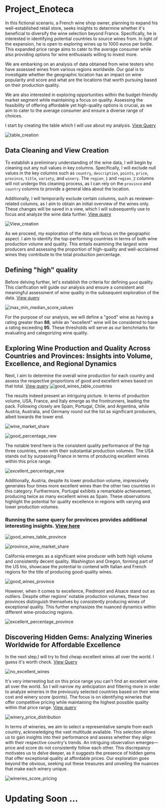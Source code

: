   # Project_Enoteca

In this fictional scenario, a French wine shop owner, planning to expand his well-established retail store, seeks insights to determine whether it's beneficial to diversify the wine selection beyond France. Specifically, he is interested in identifying potential countries to source wines from. In light of the expansion, he is open to exploring wines up to 1000 euros per bottle. This expanded price range aims to cater to the average consumer while also providing options for wine enthusiasts willing to invest more. 

We are embarking on an analysis of data obtained from wine testers who have assessed wines from various regions worldwide. Our goal is to investigate whether the geographic location has an impact on wine popularity and score and what are the locations that worth pursuing based on their production quality.

We are also interested in exploring opportunities within the budget-friendly market segment while maintaining a focus on quality. Assessing the feasibility of offering affordable yet high-quality options is crucial, as we aim to cater to the average consumer and ensure a diverse range of choices.


I start by creating the table which I will use about my analysis. [View Query](Queries/Query_1_Create_table.txt)


![table_creation](https://github.com/st9ho3/Project_Enoteca/assets/148724871/5635fb47-fff7-455e-8617-847acb06718f)

## Data Cleaning and View Creation

To establish a preliminary understanding of the wine data, I will begin by cleaning out any null values in key columns. Specifically, I will exclude null values in the key columns such as `country`, `description`, `points`, `price`, `province`, `title`, `variety`, and `winery`. The `region_1` and `region_2` columns will not undergo this cleaning process, as I can rely on the `province` and `country` columns to provide a general idea about the location.

Additionally, I will temporarily exclude certain columns, such as reviewer-related columns, as I aim to obtain an initial overview of the wines only. These changes will be saved in a view, which I will subsequently use to focus and analyze the wine data further. [View query](Queries/Query_2_View_creation.txt)

![View_creation](https://github.com/st9ho3/Project_Enoteca/assets/148724871/df55a5c9-eefe-4c60-8b7a-3ff48045112f)

As we proceed, my exploration of the data will focus on the geographic aspect. I aim to identify the top-performing countries in terms of both wine production volume and quality. This entails examining the largest wine producers and assessing the proportion of high-quality and well-acclaimed wines they contribute to the total production percentage.

## Defining "high" quality
Before delving further, let's establish the criteria for defining `good` quality. This clarification will guide our analysis and ensure a consistent and meaningful assessment of wine quality in the subsequent exploration of the data. [View query](Queries/Query_3.txt)

![max_min_median_score_values](https://github.com/st9ho3/Project_Enoteca/assets/148724871/05f8e339-2238-47ee-813b-664e76bb2285)

For the purpose of our analysis, we will define a "good" wine as having a rating greater than **88**, while an "excellent" wine will be considered to have a rating exceeding **95**. These thresholds will serve as our benchmarks for evaluating and categorizing wine quality.

## Exploring Wine Production and Quality Across Countries and Provinces: Insights into Volume, Excellence, and Regional Dynamics

Next, I aim to determine the overall wine production for each country and assess the respective proportions of good and excellent wines based on that total. [View query](Queries/Query_4.txt)
![good_wines_table_countries](https://github.com/st9ho3/Project_Enoteca/assets/148724871/34b2757a-402e-427c-8808-f91ec30c1f41)

The results indeed present an intriguing picture. In terms of production volume, USA, France, and Italy emerge as the frontrunners, leading the pack. Following closely are Spain, Portugal, Chile, and Argentina, while Austria, Australia, and Germany round out the list as significant producers, albeit towards the lower end.

![wine_market_share](https://github.com/st9ho3/Project_Enoteca/assets/148724871/82e3a12f-018e-4782-9b7e-7474a032f697)

![good_percentage_new](https://github.com/st9ho3/Project_Enoteca/assets/148724871/0c2e69d4-fa86-4f9f-9fc8-437e042e150a)

The notable trend here is the consistent quality performance of the top three countries, even with their substantial production volumes. The USA stands out by surpassing France in terms of producing excellent wines within this price range.

![excellent_percentage_new](https://github.com/st9ho3/Project_Enoteca/assets/148724871/a3f59b92-996b-481b-bd6f-404e0b7f2601)

Additionally, Austria, despite its lower production volume, impressively generates four times more excellent wines than the other two countries in this category. Furthermore, Portugal exhibits a remarkable achievement, producing twice as many excellent wines as Spain. These observations highlight the potential for quality excellence in regions with varying and lower production volumes.

### Running the same query for provinces provides additional interesting insights. [View here](Queries/Query_4b.txt)

![good_wines_table_province](https://github.com/st9ho3/Project_Enoteca/assets/148724871/48068c54-0b5b-4356-a5de-465dba4db5c8)

![province_wine_market_share](https://github.com/st9ho3/Project_Enoteca/assets/148724871/6d81a3e4-fb5c-479c-b30e-64c0c8d382e0)

California emerges as a significant wine producer with both high volume and consistently decent quality. Washington and Oregon, forming part of the US trio, showcase the potential to contend with Italian and French regions for the title of producing good-quality wines.


![good_wines_province](https://github.com/st9ho3/Project_Enoteca/assets/148724871/f04220a2-8ffe-49db-9d3f-e85a853493e8)

However, when it comes to excellence, Piedmont and Alsace stand out as outliers.
Despite other regions' notable production volumes, these two provinces distinguish themselves by consistently producing wines of exceptional quality. This further emphasizes the nuanced dynamics within different wine-producing regions.



![excellent_percentage_province](https://github.com/st9ho3/Project_Enoteca/assets/148724871/4e38e439-7dc7-48dc-b2ea-87771428fa6e)

## Discovering Hidden Gems: Analyzing Wineries Worldwide for Affordable Excellence

 In the next step,I will try to find cheap excellent wines all over the world. I guess it's worth check. [View Query](Queries/Query_5.txt)



![no_excellent_wines](https://github.com/st9ho3/Project_Enoteca/assets/148724871/b43fe502-157e-4735-98d8-14e758662d3f)

It's very interresting but on this price range you can't find an excelent wine all over the world.
So I will narrow my anticipation and filtering more in order to analyze wineries in the previously selected countries based on their wine cost and winery score (points). The focus is on identifying wineries that offer competitive pricing while maintaining the highest possible quality within that price range. [View query](Queries/Query_6.txt)


![winery_price_distribution](https://github.com/st9ho3/Project_Enoteca/assets/148724871/7d3ddd6b-db03-4e42-92fd-4966badec9f4)

In terms of wineries, we aim to select a representative sample from each country, acknowledging the vast multitude available. This selection allows us to gain insights into their performance and assess whether they align with their respective country's trends. 
An intriguing observation emerges—price and score do not consistently follow each other. This discrepancy motivates us to delve deeper, as it suggests the presence of hidden gems that offer exceptional quality at affordable prices. Our exploration goes beyond the obvious, seeking out these treasures and unveiling the nuances that make each winery unique.


![wineries_score_pricing](https://github.com/st9ho3/Project_Enoteca/assets/148724871/436d426c-97f0-472e-9be3-ddc2c18d6277)

# Updating Soon ...
